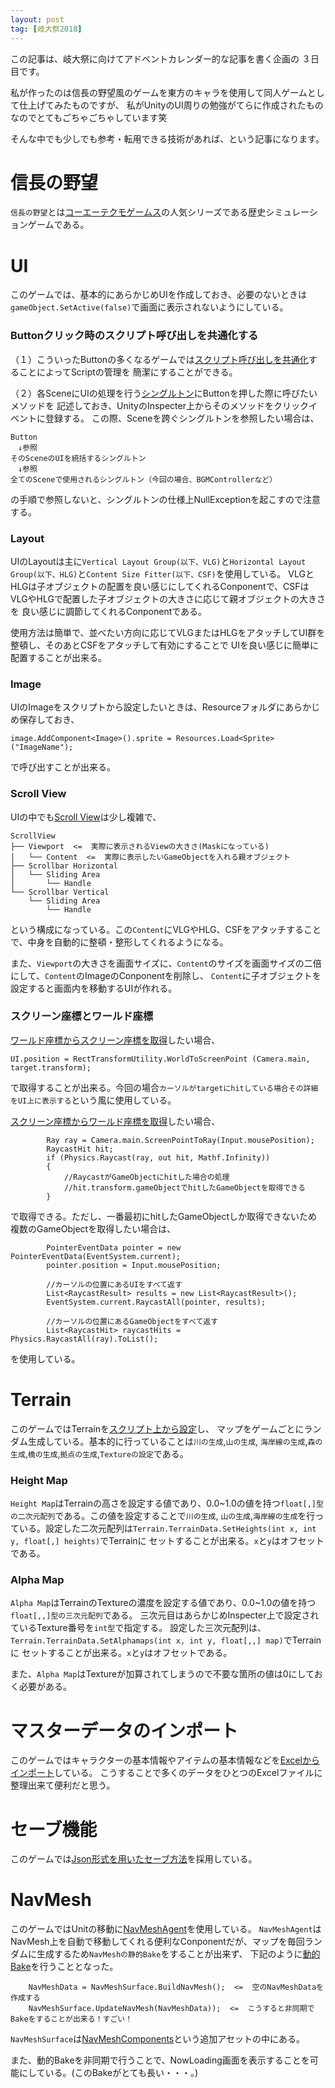 ```yaml
---
layout: post
tag: [岐大祭2018]
---
```


この記事は、岐大祭に向けてアドベントカレンダー的な記事を書く企画の ３日目です。

私が作ったのは信長の野望風のゲームを東方のキャラを使用して同人ゲームとして仕上げてみたものですが、
私がUnityのUI周りの勉強がてらに作成されたものなのでとてもごちゃごちゃしています笑

そんな中でも少しでも参考・転用できる技術があれば、という記事になります。

# 信長の野望
`信長の野望`とは[コーエーテクモゲームス](https://www.gamecity.ne.jp/)の人気シリーズである歴史シミュレーションゲームである。

# UI
このゲームでは、基本的にあらかじめUIを作成しておき、必要のないときは`gameObject.SetActive(false)`で画面に表示されないようにしている。

### Buttonクリック時のスクリプト呼び出しを共通化する
（１）こういったButtonの多くなるゲームでは[スクリプト呼び出しを共通化](https://fantastic-works.com/archives/148)することによってScriptの管理を
簡潔にすることができる。

（２）各SceneにUIの処理を行う[シングルトン](http://hiyotama.hatenablog.com/entry/2015/06/26/090000)にButtonを押した際に呼びたいメソッドを
記述しておき、UnityのInspecter上からそのメソッドをクリックイベントに登録する。
この際、Sceneを跨ぐシングルトンを参照したい場合は、
```
Button
　↓参照
そのSceneのUIを統括するシングルトン
　↓参照
全てのSceneで使用されるシングルトン（今回の場合、BGMControllerなど）
```
の手順で参照しないと、シングルトンの仕様上NullExceptionを起こすので注意する。

### Layout
UIのLayoutは主に`Vertical Layout Group(以下、VLG)`と`Horizontal Layout Group(以下、HLG)`と`Content Size Fitter(以下、CSF)`を使用している。
VLGとHLGは子オブジェクトの配置を良い感じにしてくれるConponentで、CSFはVLGやHLGで配置した子オブジェクトの大きさに応じて親オブジェクトの大きさを
良い感じに調節してくれるConponentである。

使用方法は簡単で、並べたい方向に応じてVLGまたはHLGをアタッチしてUI群を整頓し、そのあとCSFをアタッチして有効にすることで
UIを良い感じに簡単に配置することが出来る。


### Image
UIのImageをスクリプトから設定したいときは、Resourceフォルダにあらかじめ保存しておき、
```
image.AddComponent<Image>().sprite = Resources.Load<Sprite>("ImageName");
```
で呼び出すことが出来る。

### Scroll View
UIの中でも[Scroll View](http://tsubakit1.hateblo.jp/entry/2014/12/18/040252)は少し複雑で、
```
ScrollView
├── Viewport  <=  実際に表示されるViewの大きさ(Maskになっている)
│   └── Content  <=  実際に表示したいGameObjectを入れる親オブジェクト
├── Scrollbar Horizontal
│   └── Sliding Area
│       └── Handle
└── Scrollbar Vertical
    └── Sliding Area
        └── Handle
```
という構成になっている。この`Content`にVLGやHLG、CSFをアタッチすることで、中身を自動的に整頓・整形してくれるようになる。

また、`Viewport`の大きさを画面サイズに、`Content`のサイズを画面サイズの二倍にして、`Content`のImageのConponentを削除し、
`Content`に子オブジェクトを設定すると画面内を移動するUIが作れる。

### スクリーン座標とワールド座標
[ワールド座標からスクリーン座標を取得](http://tsubakit1.hateblo.jp/entry/2016/03/01/020510)したい場合、
```
UI.position = RectTransformUtility.WorldToScreenPoint (Camera.main, target.transform);
```
で取得することが出来る。今回の場合`カーソルがtargetにhitしている場合その詳細をUI上に表示する`という風に使用している。

[スクリーン座標からワールド座標を取得](http://tsubakit1.hateblo.jp/entry/2016/03/01/020510)したい場合、
```
        Ray ray = Camera.main.ScreenPointToRay(Input.mousePosition);
        RaycastHit hit;
        if (Physics.Raycast(ray, out hit, Mathf.Infinity))
        {
            //RaycastがGameObjectにhitした場合の処理
            //hit.transform.gameObjectでhitしたGameObjectを取得できる
        }
```
で取得できる。ただし、一番最初にhitしたGameObjectしか取得できないため複数のGameObjectを取得したい場合は、
```
        PointerEventData pointer = new PointerEventData(EventSystem.current);
        pointer.position = Input.mousePosition;
        
        //カーソルの位置にあるUIをすべて返す
        List<RaycastResult> results = new List<RaycastResult>();
        EventSystem.current.RaycastAll(pointer, results);
        
        //カーソルの位置にあるGameObjectをすべて返す
        List<RaycastHit> raycastHits = Physics.RaycastAll(ray).ToList();
```
を使用している。

# Terrain
このゲームではTerrainを[スクリプト上から設定](http://nirasan.hatenablog.com/entry/2014/08/27/160901)し、
マップをゲームごとにランダム生成している。基本的に行っていることは`川の生成`,`山の生成`,
`海岸線の生成`,`森の生成`,`橋の生成`,`拠点の生成`,`Textureの設定`である。

### Height Map
`Height Map`はTerrainの高さを設定する値であり、0.0~1.0の値を持つ`float[,]型の二次元配列`である。この値を設定することで`川の生成`,
`山の生成`,`海岸線の生成`を行っている。設定した二次元配列は`Terrain.TerrainData.SetHeights(int x, int y, float[,] heights)`でTerrainに
セットすることが出来る。`x`と`y`はオフセットである。

### Alpha Map
`Alpha Map`はTerrainのTextureの濃度を設定する値であり、0.0~1.0の値を持つ`float[,,]型の三次元配列`である。
三次元目はあらかじめInspecter上で設定されているTexture番号を`int型`で指定する。
設定した三次元配列は、`Terrain.TerrainData.SetAlphamaps(int x, int y, float[,,] map)`でTerrainに
セットすることが出来る。`x`と`y`はオフセットである。

また、`Alpha Map`はTextureが加算されてしまうので不要な箇所の値は0にしておく必要がある。

# マスターデータのインポート
このゲームではキャラクターの基本情報やアイテムの基本情報などを[Excelからインポート](http://nirasan.hatenablog.com/entry/2014/08/27/160901)している。
こうすることで多くのデータをひとつのExcelファイルに整理出来て便利だと思う。

# セーブ機能
このゲームでは[Json形式を用いたセーブ方法](http://kan-kikuchi.hatenablog.com/entry/Json_SaveData)を採用している。

# NavMesh
このゲームではUnitの移動に[NavMeshAgent](http://tsubakit1.hateblo.jp/entry/20120127/1327591104)を使用している。
`NavMeshAgent`はNavMesh上を自動で移動してくれる便利なConponentだが、マップを毎回ランダムに生成するため`NavMeshの静的Bake`をすることが出来ず、
下記のように[動的Bake](https://gametukurikata.com/navigation/runtimenavigationbake)を行うこととなった。
```
    NavMeshData = NavMeshSurface.BuildNavMesh();  <=  空のNavMeshDataを作成する
    NavMeshSurface.UpdateNavMesh(NavMeshData));  <=  こうすると非同期でBakeをすることが出来る！すごい！
```
`NavMeshSurface`は[NavMeshComponents](https://github.com/Unity-Technologies/NavMeshComponents)という追加アセットの中にある。

また、動的Bakeを非同期で行うことで、NowLoading画面を表示することを可能にしている。(このBakeがとても長い・・・。)
